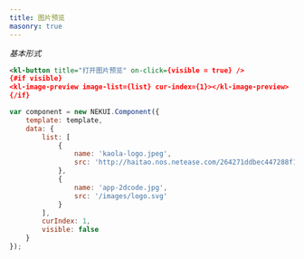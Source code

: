 ```yaml
---
title: 图片预览
masonry: true
---
```


<!-- demo_start -->
*基本形式*

<div class="m-example"></div>

```xml
<kl-button title="打开图片预览" on-click={visible = true} />
{#if visible}
<kl-image-preview image-list={list} cur-index={1}></kl-image-preview>
{/if}
```

```javascript
var component = new NEKUI.Component({
    template: template,
    data: {
        list: [
            {
                name: 'kaola-logo.jpeg',
                src: 'http://haitao.nos.netease.com/264271ddbec447288f17aef71119b1f4.png?imageView&thumbnail=220x0&quality=85&v=1'
            },
            {
                name: 'app-2dcode.jpg',
                src: '/images/logo.svg'
            }
        ],
        curIndex: 1,
        visible: false
    }
});
```
<!-- demo_end -->
